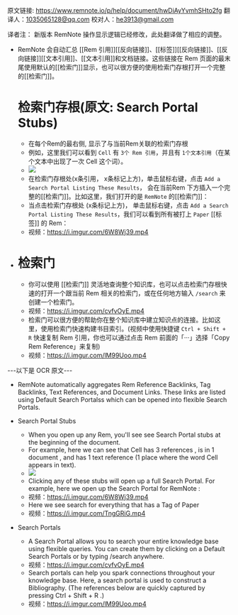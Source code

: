 原文链接: https://www.remnote.io/p/help/document/hwDiAyYvmhSHto2fg
翻译人：1035065128@qq.com
校对人：he3913@gmail.com

译者注： 新版本 RemNote 操作显示逻辑已经修改，此处翻译做了相应的调整。



- RemNote 会自动汇总 [[Rem 引用]][[反向链接]]、[[标签]][[反向链接]]、[[反向链接]][[文本引用]]、[[文本引用]]和文档链接。这些链接在 Rem 页面的最末尾使用默认的[[检索门]]显示，也可以很方便的使用检索门存根打开一个完整的[[检索门]]。

  # 检索门存根(原文: Search Portal Stubs)
  - 在每个Rem的最右侧, 显示了与当前Rem关联的检索门存根
  - 例如，这里我们可以看到 `Cell` 有 `3个 Rem 引用`，并且有 `1个文本引用`（在某个文本中出现了一次 Cell 这个词）。
  - ![](https://remnote-user-data.s3.amazonaws.com/T4ypS4Fxe7AWYJahMByy09a6dU2MqMcGLpZSt37NRtWXwwUbmQaJV1LPgP2HRpe3LMGVFHD2Flp_AP0l9zR4OBnwMt5PYn0RGfE8QqvYCrNRftwFkMX4xtIhbEk6kWz3)
  - 在检索门存根处(x条引用， x条标记上方)，单击鼠标右键，点击 `Add a Search Portal Listing These Results`， 会在当前Rem 下方插入一个完整的[[检索门]]。比如这里，我们打开的是 `RemNote` 的[[检索门]]：
  - 当点击检索门存根处 (x条标记上方)， 单击鼠标右键，点击 `Add a Search Portal Listing These Results`，我们可以看到所有被打上 `Paper` [[标签]] 的 Rem：
  - 视频：https://i.imgur.com/6W8Wj39.mp4
- # 检索门

  - 你可以使用 [[检索门]] 灵活地查询整个知识库，也可以点击检索门存根快速的打开一个跟当前 Rem 相关的检索门，或在任何地方输入 `/search` 来创建一个检索门。
  - 视频：https://i.imgur.com/cvfvOyE.mp4
  - 检索门可以很方便的帮助你在整个知识库中建立知识点的连接。比如这里，使用检索门快速构建书目索引。(视频中使用快捷键 `Ctrl + Shift + R` 快速复制 Rem 引用，你也可以通过点击 Rem 前面的「···」选择「Copy Rem Reference」来复制)
  - 视频：https://i.imgur.com/lM99Uoo.mp4

---以下是 OCR 原文---
- RemNote automatically aggregates Rem Reference Backlinks, Tag Backlinks, Text References, and Document Links. These links are listed using Default Search Portalss which can be opened into flexible Search Portals.
- Search Portal Stubs
	- When you open up any Rem, you'll see see Search Portal stubs at the beginning of the document.
	- For example, here we can see that Cell has 3 references , is in 1 document , and has 1 text reference (1 place where the word Cell appears in text).
	- ![](https://remnote-user-data.s3.amazonaws.com/T4ypS4Fxe7AWYJahMByy09a6dU2MqMcGLpZSt37NRtWXwwUbmQaJV1LPgP2HRpe3LMGVFHD2Flp_AP0l9zR4OBnwMt5PYn0RGfE8QqvYCrNRftwFkMX4xtIhbEk6kWz3)
	- Clickinq any of these stubs will open up a full Search Portal. For example, here we open up the Search Portal for RemNote :
	- 视频：https://i.imgur.com/6W8Wj39.mp4
	- Here we see search for everything that has a Tag of Paper
	- 视频：https://i.imgur.com/TngGRiG.mp4

- Search Portals
	- A Search Portal allows you to search your entire knowledge base using flexible queries. You can create them by clicking on a Default Search Portals or by typing /search anywhere.
	- 视频：https://i.imgur.com/cvfvOyE.mp4
	- Search portals can help you spark connections throughout your knowledge base. Here, a search portal is used to construct a Bibliography. (The references below are quickly captured by pressing Ctrl + Shift + R .)
	- 视频：https://i.imgur.com/lM99Uoo.mp4

